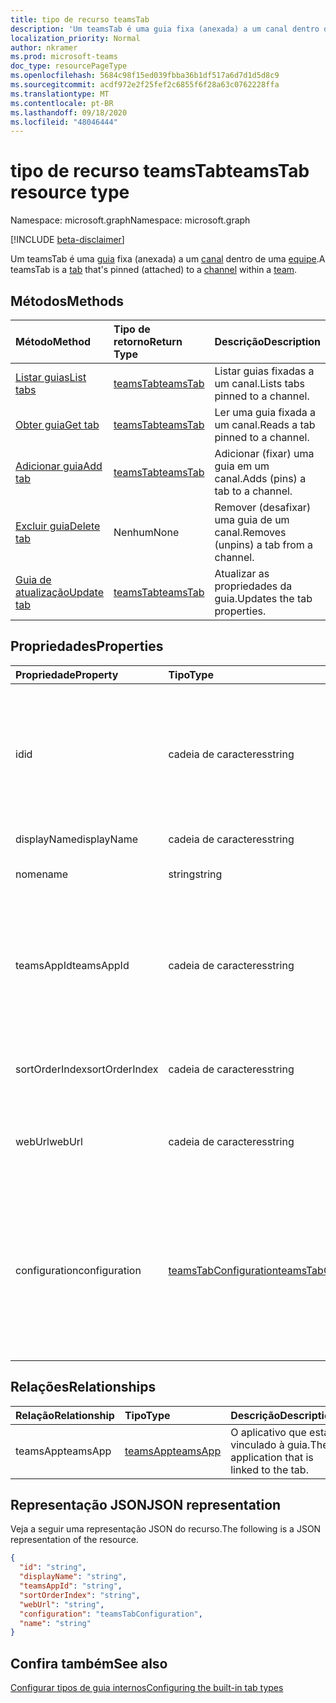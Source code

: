 ```yaml
---
title: tipo de recurso teamsTab
description: 'Um teamsTab é uma guia fixa (anexada) a um canal dentro de uma equipe. '
localization_priority: Normal
author: nkramer
ms.prod: microsoft-teams
doc_type: resourcePageType
ms.openlocfilehash: 5684c98f15ed039fbba36b1df517a6d7d1d5d8c9
ms.sourcegitcommit: acdf972e2f25fef2c6855f6f28a63c0762228ffa
ms.translationtype: MT
ms.contentlocale: pt-BR
ms.lasthandoff: 09/18/2020
ms.locfileid: "48046444"
---
```

# <a name="teamstab-resource-type"></a><span data-ttu-id="2760e-103">tipo de recurso teamsTab</span><span class="sxs-lookup"><span data-stu-id="2760e-103">teamsTab resource type</span></span>

<span data-ttu-id="2760e-104">Namespace: microsoft.graph</span><span class="sxs-lookup"><span data-stu-id="2760e-104">Namespace: microsoft.graph</span></span>

[!INCLUDE [beta-disclaimer](../../includes/beta-disclaimer.md)]

<span data-ttu-id="2760e-105">Um teamsTab é uma [guia](../resources/teamstab.md) fixa (anexada) a um [canal](channel.md) dentro de uma [equipe](team.md).</span><span class="sxs-lookup"><span data-stu-id="2760e-105">A teamsTab is a [tab](../resources/teamstab.md) that's pinned (attached) to a [channel](channel.md) within a [team](team.md).</span></span> 

## <a name="methods"></a><span data-ttu-id="2760e-106">Métodos</span><span class="sxs-lookup"><span data-stu-id="2760e-106">Methods</span></span>

| <span data-ttu-id="2760e-107">Método</span><span class="sxs-lookup"><span data-stu-id="2760e-107">Method</span></span>       | <span data-ttu-id="2760e-108">Tipo de retorno</span><span class="sxs-lookup"><span data-stu-id="2760e-108">Return Type</span></span>  |<span data-ttu-id="2760e-109">Descrição</span><span class="sxs-lookup"><span data-stu-id="2760e-109">Description</span></span>|
|:---------------|:--------|:----------|
|[<span data-ttu-id="2760e-110">Listar guias</span><span class="sxs-lookup"><span data-stu-id="2760e-110">List tabs</span></span>](../api/teamstab-list.md) | [<span data-ttu-id="2760e-111">teamsTab</span><span class="sxs-lookup"><span data-stu-id="2760e-111">teamsTab</span></span>](teamstab.md) | <span data-ttu-id="2760e-112">Listar guias fixadas a um canal.</span><span class="sxs-lookup"><span data-stu-id="2760e-112">Lists tabs pinned to a channel.</span></span>|
|[<span data-ttu-id="2760e-113">Obter guia</span><span class="sxs-lookup"><span data-stu-id="2760e-113">Get tab</span></span>](../api/teamstab-get.md) | [<span data-ttu-id="2760e-114">teamsTab</span><span class="sxs-lookup"><span data-stu-id="2760e-114">teamsTab</span></span>](teamstab.md) | <span data-ttu-id="2760e-115">Ler uma guia fixada a um canal.</span><span class="sxs-lookup"><span data-stu-id="2760e-115">Reads a tab pinned to a channel.</span></span>|
|[<span data-ttu-id="2760e-116">Adicionar guia</span><span class="sxs-lookup"><span data-stu-id="2760e-116">Add tab</span></span>](../api/teamstab-add.md) | [<span data-ttu-id="2760e-117">teamsTab</span><span class="sxs-lookup"><span data-stu-id="2760e-117">teamsTab</span></span>](teamstab.md) | <span data-ttu-id="2760e-118">Adicionar (fixar) uma guia em um canal.</span><span class="sxs-lookup"><span data-stu-id="2760e-118">Adds (pins) a tab to a channel.</span></span>|
|[<span data-ttu-id="2760e-119">Excluir guia</span><span class="sxs-lookup"><span data-stu-id="2760e-119">Delete tab</span></span>](../api/teamstab-delete.md) | <span data-ttu-id="2760e-120">Nenhum</span><span class="sxs-lookup"><span data-stu-id="2760e-120">None</span></span> | <span data-ttu-id="2760e-121">Remover (desafixar) uma guia de um canal.</span><span class="sxs-lookup"><span data-stu-id="2760e-121">Removes (unpins) a tab from a channel.</span></span>|
|[<span data-ttu-id="2760e-122">Guia de atualização</span><span class="sxs-lookup"><span data-stu-id="2760e-122">Update tab</span></span>](../api/teamstab-update.md) | [<span data-ttu-id="2760e-123">teamsTab</span><span class="sxs-lookup"><span data-stu-id="2760e-123">teamsTab</span></span>](teamstab.md) | <span data-ttu-id="2760e-124">Atualizar as propriedades da guia.</span><span class="sxs-lookup"><span data-stu-id="2760e-124">Updates the tab properties.</span></span>|


## <a name="properties"></a><span data-ttu-id="2760e-125">Propriedades</span><span class="sxs-lookup"><span data-stu-id="2760e-125">Properties</span></span>

|<span data-ttu-id="2760e-126">Propriedade</span><span class="sxs-lookup"><span data-stu-id="2760e-126">Property</span></span>|<span data-ttu-id="2760e-127">Tipo</span><span class="sxs-lookup"><span data-stu-id="2760e-127">Type</span></span>|<span data-ttu-id="2760e-128">Descrição</span><span class="sxs-lookup"><span data-stu-id="2760e-128">Description</span></span>|
|:---------------|:--------|:----------|
|  <span data-ttu-id="2760e-129">id</span><span class="sxs-lookup"><span data-stu-id="2760e-129">id</span></span>              |   <span data-ttu-id="2760e-130">cadeia de caracteres</span><span class="sxs-lookup"><span data-stu-id="2760e-130">string</span></span>                  |  <span data-ttu-id="2760e-131">Identificador que identifica exclusivamente uma instância específica de uma guia de canal. somente leitura.</span><span class="sxs-lookup"><span data-stu-id="2760e-131">Identifier that uniquely identifies a specific instance of a channel tab. Read only.</span></span>     |
|  <span data-ttu-id="2760e-132">displayName</span><span class="sxs-lookup"><span data-stu-id="2760e-132">displayName</span></span>            |   <span data-ttu-id="2760e-133">cadeia de caracteres</span><span class="sxs-lookup"><span data-stu-id="2760e-133">string</span></span>                  |  <span data-ttu-id="2760e-134">Nome da guia.</span><span class="sxs-lookup"><span data-stu-id="2760e-134">Name of the tab.</span></span>     |
|  <span data-ttu-id="2760e-135">nome</span><span class="sxs-lookup"><span data-stu-id="2760e-135">name</span></span>            |   <span data-ttu-id="2760e-136">string</span><span class="sxs-lookup"><span data-stu-id="2760e-136">string</span></span>                  |  <span data-ttu-id="2760e-137">Preterido Nome da guia.</span><span class="sxs-lookup"><span data-stu-id="2760e-137">(Deprecated) Name of the tab.</span></span>     |
|  <span data-ttu-id="2760e-138">teamsAppId</span><span class="sxs-lookup"><span data-stu-id="2760e-138">teamsAppId</span></span>           |   <span data-ttu-id="2760e-139">cadeia de caracteres</span><span class="sxs-lookup"><span data-stu-id="2760e-139">string</span></span>             |  <span data-ttu-id="2760e-140">Identificador de definição de aplicativo da guia. Este valor não pode ser alterado após a criação de tabulação.</span><span class="sxs-lookup"><span data-stu-id="2760e-140">App definition identifier of the tab. This value cannot be changed after tab creation.</span></span>     |
|  <span data-ttu-id="2760e-141">sortOrderIndex</span><span class="sxs-lookup"><span data-stu-id="2760e-141">sortOrderIndex</span></span>  |   <span data-ttu-id="2760e-142">cadeia de caracteres</span><span class="sxs-lookup"><span data-stu-id="2760e-142">string</span></span>                  |  <span data-ttu-id="2760e-143">Índice da ordem usada para classificar as guias.</span><span class="sxs-lookup"><span data-stu-id="2760e-143">Index of the order used for sorting tabs.</span></span>     |
|  <span data-ttu-id="2760e-144">webUrl</span><span class="sxs-lookup"><span data-stu-id="2760e-144">webUrl</span></span>          |   <span data-ttu-id="2760e-145">cadeia de caracteres</span><span class="sxs-lookup"><span data-stu-id="2760e-145">string</span></span>                  |  <span data-ttu-id="2760e-146">URL de link profundo da instância de guia.</span><span class="sxs-lookup"><span data-stu-id="2760e-146">Deep link URL of the tab instance.</span></span> <span data-ttu-id="2760e-147">Somente leitura.</span><span class="sxs-lookup"><span data-stu-id="2760e-147">Read only.</span></span>     |
|  <span data-ttu-id="2760e-148">configuration</span><span class="sxs-lookup"><span data-stu-id="2760e-148">configuration</span></span>        |   [<span data-ttu-id="2760e-149">teamsTabConfiguration</span><span class="sxs-lookup"><span data-stu-id="2760e-149">teamsTabConfiguration</span></span>](teamstabconfiguration.md) |  <span data-ttu-id="2760e-150">Contêiner para configurações personalizadas aplicadas a uma guia. A guia é considerada configurada somente quando essa propriedade é definida.</span><span class="sxs-lookup"><span data-stu-id="2760e-150">Container for custom settings applied to a tab. The tab is considered configured only once this property is set.</span></span>     |

## <a name="relationships"></a><span data-ttu-id="2760e-151">Relações</span><span class="sxs-lookup"><span data-stu-id="2760e-151">Relationships</span></span>

| <span data-ttu-id="2760e-152">Relação</span><span class="sxs-lookup"><span data-stu-id="2760e-152">Relationship</span></span> | <span data-ttu-id="2760e-153">Tipo</span><span class="sxs-lookup"><span data-stu-id="2760e-153">Type</span></span>   | <span data-ttu-id="2760e-154">Descrição</span><span class="sxs-lookup"><span data-stu-id="2760e-154">Description</span></span> |
|:---------------|:--------|:----------|
|<span data-ttu-id="2760e-155">teamsApp</span><span class="sxs-lookup"><span data-stu-id="2760e-155">teamsApp</span></span>|[<span data-ttu-id="2760e-156">teamsApp</span><span class="sxs-lookup"><span data-stu-id="2760e-156">teamsApp</span></span>](teamsapp.md) | <span data-ttu-id="2760e-157">O aplicativo que está vinculado à guia.</span><span class="sxs-lookup"><span data-stu-id="2760e-157">The application that is linked to the tab.</span></span> |

## <a name="json-representation"></a><span data-ttu-id="2760e-158">Representação JSON</span><span class="sxs-lookup"><span data-stu-id="2760e-158">JSON representation</span></span>

<span data-ttu-id="2760e-159">Veja a seguir uma representação JSON do recurso.</span><span class="sxs-lookup"><span data-stu-id="2760e-159">The following is a JSON representation of the resource.</span></span>


<!-- {
  "blockType": "resource",
  "baseType": "microsoft.graph.entity",
  "@odata.type": "microsoft.graph.teamsTab"
}-->

```json
{
  "id": "string",
  "displayName": "string",
  "teamsAppId": "string",
  "sortOrderIndex": "string",
  "webUrl": "string",
  "configuration": "teamsTabConfiguration",
  "name": "string"
}
```

<!-- uuid: 8fcb5dbc-d5aa-4681-8e31-b001d5168d79
2015-10-25 14:57:30 UTC -->
<!--
{
  "type": "#page.annotation",
  "description": "teamsTab resource",
  "keywords": "",
  "section": "documentation",
  "tocPath": "",
  "suppressions": []
}
-->

## <a name="see-also"></a><span data-ttu-id="2760e-160">Confira também</span><span class="sxs-lookup"><span data-stu-id="2760e-160">See also</span></span>

[<span data-ttu-id="2760e-161">Configurar tipos de guia internos</span><span class="sxs-lookup"><span data-stu-id="2760e-161">Configuring the built-in tab types</span></span>](/graph/teams-configuring-builtin-tabs)


